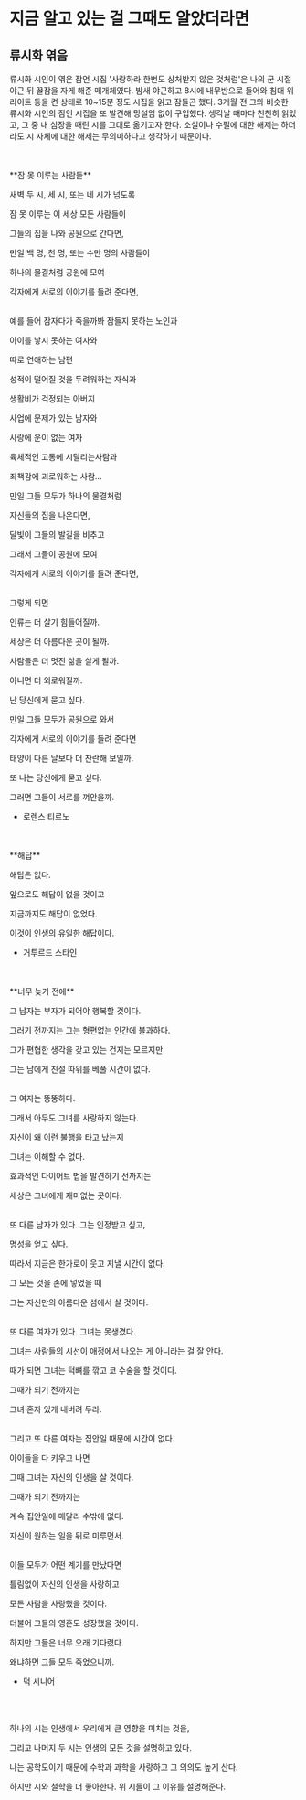 # 지금 알고 있는 걸 그때도 알았더라면
## 류시화 엮음

류시화 시인이 엮은 잠언 시집 &#39;사랑하라 한번도 상처받지 않은 것처럼&#39;은 나의 군 시절 야근 뒤 꿀잠을 자게 해준 매개체였다. 밤새 야근하고 8시에 내무반으로 들어와 침대 위 라이트 등을 켠 상태로 10~15분 정도 시집을 읽고 잠들곤 했다. 3개월 전 그와 비슷한 류시화 시인의 잠언 시집을 또 발견해 망설임 없이 구입했다. 생각날 때마다 천천히 읽었고, 그 중 내 심장을 때린 시를 그대로 옮기고자 한다. 소설이나 수필에 대한 해제는 하더라도 시 자체에 대한 해제는 무의미하다고 생각하기 때문이다.


<br>
<br>
**잠 못 이루는 사람들**

새벽 두 시, 세 시, 또는 네 시가 넘도록

잠 못 이루는 이 세상 모든 사람들이

그들의 집을 나와 공원으로 간다면,

만일 백 명, 천 명, 또는 수만 명의 사람들이

하나의 물결처럼 공원에 모여

각자에게 서로의 이야기를 들려 준다면,
<br>
<br>
  
예를 들어 잠자다가 죽을까봐 잠들지 못하는 노인과

아이를 낳지 못하는 여자와

따로 연애하는 남편

성적이 떨어질 것을 두려워하는 자식과

생활비가 걱정되는 아버지

사업에 문제가 있는 남자와

사랑에 운이 없는 여자

육체적인 고통에 시달리는사람과

죄책감에 괴로워하는 사람...

만일 그들 모두가 하나의 물결처럼

자신들의 집을 나온다면,

달빛이 그들의 발길을 비추고

그래서 그들이 공원에 모여

각자에게 서로의 이야기를 들려 준다면,
<br>
<br>

그렇게 되면

인류는 더 살기 힘들어질까.

세상은 더 아름다운 곳이 될까.

사람들은 더 멋진 삶을 살게 될까.

아니면 더 외로워질까.

난 당신에게 묻고 싶다.

만일 그들 모두가 공원으로 와서

각자에게 서로의 이야기를 들려 준다면

태양이 다른 날보다 더 찬란해 보일까.

또 나는 당신에게 묻고 싶다.

그러면 그들이 서로를 껴안을까.

 - 로렌스 티르노 

<br>
<br>
**해답**

해답은 없다.

앞으로도 해답이 없을 것이고

지금까지도 해답이 없었다.

이것이 인생의 유일한 해답이다.

 - 거투르드 스타인 

<br>
<br>
**너무 늦기 전에**

그 남자는 부자가 되어야 행복할 것이다.

그러기 전까지는 그는 형편없는 인간에 불과하다.

그가 편협한 생각을 갖고 있는 건지는 모르지만

그는 남에게 친절 따위를 베풀 시간이 없다.
<br>
<br>

그 여자는 뚱뚱하다.

그래서 아무도 그녀를 사랑하지 않는다.

자신이 왜 이런 불행을 타고 났는지

그녀는 이해할 수 없다.

효과적인 다이어트 법을 발견하기 전까지는

세상은 그녀에게 재미없는 곳이다.
<br>
<br>

또 다른 남자가 있다. 그는 인정받고 싶고,

명성을 얻고 싶다.

따라서 지금은 한가로이 웃고 지낼 시간이 없다.

그 모든 것을 손에 넣었을 때

그는 자신만의 아름다운 섬에서 살 것이다.
<br>
<br>

또 다른 여자가 있다. 그녀는 못생겼다.

그녀는 사람들의 시선이 애정에서 나오는 게 아니라는 걸 잘 안다.

때가 되면 그녀는 턱뼈를 깎고 코 수술을 할 것이다.

그때가 되기 전까지는

그녀 혼자 있게 내버려 두라.
<br>
<br>

그리고 또 다른 여자는 집안일 때문에 시간이 없다.

아이들을 다 키우고 나면

그때 그녀는 자신의 인생을 살 것이다.

그때가 되기 전까지는

계속 집안일에 매달리 수밖에 없다.

자신이 원하는 일을 뒤로 미루면서.
<br>
<br>

이들 모두가 어떤 계기를 만났다면

틀림없이 자신의 인생을 사랑하고

모든 사람을 사랑했을 것이다.

더불어 그들의 영혼도 성장했을 것이다.

하지만 그들은 너무 오래 기다렸다.

왜냐하면 그들 모두 죽었으니까.

 - 덕 시니어 
<br>
<br>

하나의 시는 인생에서 우리에게 큰 영향을 미치는 것을,

그리고 나머지 두 시는 인생의 모든 것을 설명하고 있다.

나는 공학도이기 때문에 수학과 과학을 사랑하고 그 의의도 높게 산다.

하지만 시와 철학을 더 좋아한다. 위 시들이 그 이유를 설명해준다.


